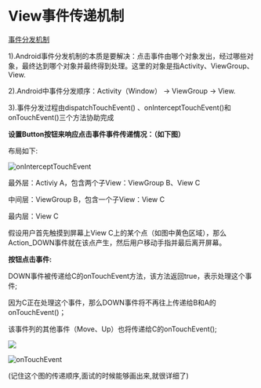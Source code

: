 View事件传递机制
===
[事件分发机制](https://www.jianshu.com/p/38015afcdb58)

1).Android事件分发机制的本质是要解决：点击事件由哪个对象发出，经过哪些对象，最终达到哪个对象并最终得到处理。这里的对象是指Activity、ViewGroup、View.

2).Android中事件分发顺序：Activity（Window） -> ViewGroup -> View.

3).事件分发过程由dispatchTouchEvent() 、onInterceptTouchEvent()和onTouchEvent()三个方法协助完成

**设置Button按钮来响应点击事件事件传递情况：（如下图）**

布局如下:

![onInterceptTouchEvent](http://upload-images.jianshu.io/upload_images/4642697-01f23a099103eb82.png?imageMogr2/auto-orient/strip%7CimageView2/2/w/210)

最外层：Activiy A，包含两个子View：ViewGroup B、View C

中间层：ViewGroup B，包含一个子View：View C

最内层：View C

假设用户首先触摸到屏幕上View C上的某个点（如图中黄色区域），那么Action_DOWN事件就在该点产生，然后用户移动手指并最后离开屏幕。

**按钮点击事件:**

DOWN事件被传递给C的onTouchEvent方法，该方法返回true，表示处理这个事件;

因为C正在处理这个事件，那么DOWN事件将不再往上传递给B和A的onTouchEvent()；

该事件列的其他事件（Move、Up）也将传递给C的onTouchEvent();

![](http://upload-images.jianshu.io/upload_images/4642697-ca12c00c79780b57.png?imageMogr2/auto-orient/strip%7CimageView2/2/w/700)

![onTouchEvent](https://upload-images.jianshu.io/upload_images/944365-aea821bbb613c195.png)

(记住这个图的传递顺序,面试的时候能够画出来,就很详细了)